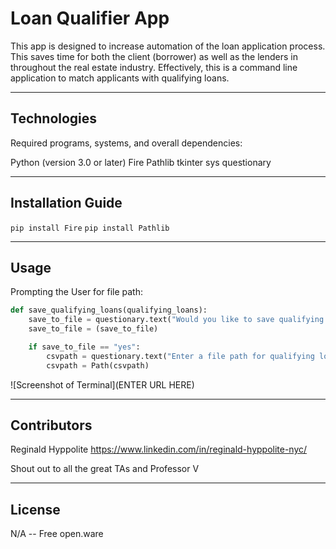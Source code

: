 # Loan Qualifier App

This app is designed to increase automation of the loan application process. This saves time for both the client (borrower) as well as the lenders in
throughout the real estate industry. Effectively, this is a command line application to match applicants with qualifying loans.

---

## Technologies

Required programs, systems, and overall dependencies:

Python (version 3.0 or later)
Fire
Pathlib
tkinter
sys
questionary

---

## Installation Guide

`pip install Fire`
`pip install Pathlib`

---

## Usage

Prompting the User for file path:

```python
def save_qualifying_loans(qualifying_loans):
    save_to_file = questionary.text("Would you like to save qualifying loans to a CSV?(yes/no)").ask()
    save_to_file = (save_to_file)

    if save_to_file == "yes":
        csvpath = questionary.text("Enter a file path for qualifying loans (.csv):").ask()
        csvpath = Path(csvpath)
```

![Screenshot of Terminal](ENTER URL HERE)

---

## Contributors

Reginald Hyppolite
https://www.linkedin.com/in/reginald-hyppolite-nyc/

Shout out to all the great TAs and Professor V

---

## License

N/A -- Free open.ware